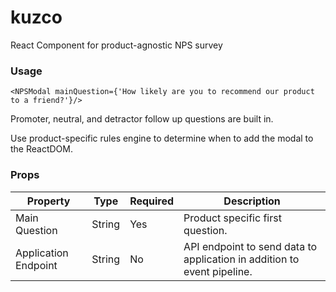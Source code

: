 # kuzco
React Component for product-agnostic NPS survey

### Usage

```<NPSModal mainQuestion={'How likely are you to recommend our product to a friend?'}/>```

Promoter, neutral, and detractor follow up questions are built in.

Use product-specific rules engine to determine when to add the modal to the ReactDOM.

### Props

| Property              | Type          | Required      | Description                                                             |
| --------------------- | ------------- |---------------|-------------------------------------------------------------------------|
| Main Question         | String        | Yes           | Product specific first question.                                        |
| Application Endpoint  | String        | No            | API endpoint to send data to application in addition to event pipeline. |
